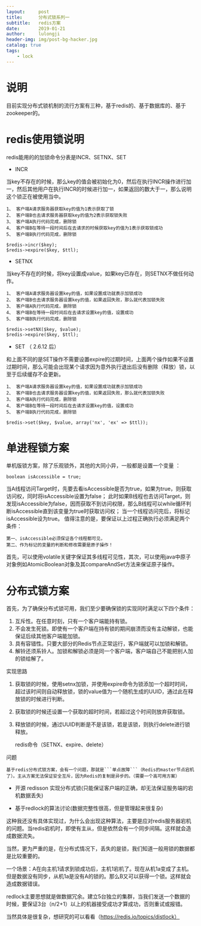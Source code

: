 ```yaml
---
layout:     post
title:      分布式锁系列一
subtitle:   redis方案
date:       2019-01-21
author:     lulongji
header-img: img/post-bg-hacker.jpg
catalog: true
tags:
    - lock
---
```



# 说明

目前实现分布式锁机制的流行方案有三种，基于redis的、基于数据库的、基于zookeeper的。


# redis使用锁说明

redis能用的的加锁命令分表是INCR、SETNX、SET

- INCR 
 
当key不存在的时候，那么key的值会被初始化为0，然后在执行INCR操作进行加一，然后其他用户在执行INCR的时候进行加一，如果返回的数大于一，那么说明这个锁正在被使用当中。

    1、 客户端A请求服务器获取key的值为1表示获取了锁
    2、 客户端B也去请求服务器获取key的值为2表示获取锁失败
    3、 客户端A执行代码完成，删除锁
    4、 客户端B在等待一段时间后在去请求的时候获取key的值为1表示获取锁成功
    5、 客户端B执行代码完成，删除锁

    $redis->incr($key);
    $redis->expire($key, $ttl); 


- SETNX

当key不存在的时候，将key设置成value，如果key已存在，则SETNX不做任何动作。

    1、 客户端A请求服务器设置key的值，如果设置成功就表示加锁成功
    2、 客户端B也去请求服务器设置key的值，如果返回失败，那么就代表加锁失败
    3、 客户端A执行代码完成，删除锁
    4、 客户端B在等待一段时间后在去请求设置key的值，设置成功
    5、 客户端B执行代码完成，删除锁

    $redis->setNX($key, $value);
    $redis->expire($key, $ttl);

- SET （ 2.6.12 后）

和上面不同的是SET操作不需要设置expire的过期时间，上面两个操作如果不设置过期时间，那么可能会出现某个请求因为意外执行退出后没有删除（释放）锁，以至于后续缓存不会更新。

    1、 客户端A请求服务器设置key的值，如果设置成功就表示加锁成功
    2、 客户端B也去请求服务器设置key的值，如果返回失败，那么就代表加锁失败
    3、 客户端A执行代码完成，删除锁
    4、 客户端B在等待一段时间后在去请求设置key的值，设置成功
    5、 客户端B执行代码完成，删除锁

    $redis->set($key, $value, array('nx', 'ex' => $ttl)); 


# 单进程锁方案

单机版锁方案，除了乐观锁外，其他的大同小异，一般都是设置一个变量 ：

    boolean isAccessible = true;

当A线程访问Target时，先要去看isAccessible是否为true，如果为true，则获取访问权，同时将isAccessible设置为false； 此时如果B线程也去访问Target，则发现isAccessible为false，因而获取不到访问权限，那么B线程可以while循环判断isAccessible直到该变量为true时获取访问权； 当一个线程访问完后，将标记isAccessible设为true。 值得注意的是，要保证以上过程正确执行必须满足两个条件： 

    第一、isAccessible必须保证各个线程都可见， 
    第二、作为标记的变量的判断和修改需要是原子操作！ 

首先，可以使用volatile关键字保证其多线程可见性，其次，可以使用java中原子对象例如AtomicBoolean对象及其compareAndSet方法来保证原子操作。 

# 分布式锁方案


首先，为了确保分布式锁可用，我们至少要确保锁的实现同时满足以下四个条件：
1. 互斥性。在任意时刻，只有一个客户端能持有锁。
2. 不会发生死锁。即使有一个客户端在持有锁的期间崩溃而没有主动解锁，也能保证后续其他客户端能加锁。
3. 具有容错性。只要大部分的Redis节点正常运行，客户端就可以加锁和解锁。
4. 解铃还须系铃人。加锁和解锁必须是同一个客户端，客户端自己不能把别人加的锁给解了。

实现思路
1. 获取锁的时候，使用setnx加锁，并使用expire命令为锁添加一个超时时间，超过该时间则自动释放锁，锁的value值为一个随机生成的UUID，通过此在释放锁的时候进行判断。
2. 获取锁的时候还设置一个获取的超时时间，若超过这个时间则放弃获取锁。
3. 释放锁的时候，通过UUID判断是不是该锁，若是该锁，则执行delete进行锁释放。

    redis命令（SETNX、expire、delete）

问题

    基于redis分布式锁方案，会有一个问题，那就是```单点故障```（Redis的master节点宕机了）。主从方案无法保证安全互斥，因为Redis的复制是异步的。（需要一个高可用方案）

- 开源 redisson 实现分布式锁(只能保证客户端的正确，却无法保证服务端的宕机数据丢失)

- 基于redlock的算法讨论(数据完整性很高，但是管理起来很复杂)

这种我还没有具体实现过，为什么会出现这种算法，主要是应对redis服务器宕机的问题。当redis宕机时，即使有主从，但是依然会有一个同步间隔。这样就会造成数据流失。

当然，更为严重的是，在分布式情况下，丢失的是锁，我们知道一般用锁的数据都是比较重要的。

一个场景：A在向主机1请求到锁成功后，主机1宕机了。现在从机1a变成了主机。但是数据没有同步，从机1a是没有A的锁的。那么B又可以获得一个锁。这样就会造成数据错误。

redlock主要思想就是做数据冗余。建立5台独立的集群，当我们发送一个数据的时候，要保证3台（n/2+1）以上的机器接受成功才算成功，否则重试或报错。

当然具体是很复杂，想研究的可以看看（https://redis.io/topics/distlock）



